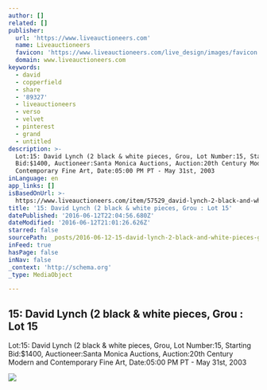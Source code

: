 ```yaml
---
author: []
related: []
publisher:
  url: 'https://www.liveauctioneers.com'
  name: Liveauctioneers
  favicon: 'https://www.liveauctioneers.com/live_design/images/favicon.png'
  domain: www.liveauctioneers.com
keywords:
  - david
  - copperfield
  - share
  - '89327'
  - liveauctioneers
  - verso
  - velvet
  - pinterest
  - grand
  - untitled
description: >-
  Lot:15: David Lynch (2 black & white pieces, Grou, Lot Number:15, Starting
  Bid:$1400, Auctioneer:Santa Monica Auctions, Auction:20th Century Modern and
  Contemporary Fine Art, Date:05:00 PM PT - May 31st, 2003
inLanguage: en
app_links: []
isBasedOnUrl: >-
  https://www.liveauctioneers.com/item/57529_david-lynch-2-black-and-white-pieces-grou
title: '15: David Lynch (2 black & white pieces, Grou : Lot 15'
datePublished: '2016-06-12T22:04:56.680Z'
dateModified: '2016-06-12T21:01:26.626Z'
starred: false
sourcePath: _posts/2016-06-12-15-david-lynch-2-black-and-white-pieces-grou-lot-15.md
inFeed: true
hasPage: false
inNav: false
_context: 'http://schema.org'
_type: MediaObject

---
```

<article style=""><h1>15: David Lynch (2 black &amp; white pieces, Grou : Lot 15</h1><p>Lot:15: David Lynch (2 black &amp; white pieces, Grou, Lot Number:15, Starting Bid:$1400, Auctioneer:Santa Monica Auctions, Auction:20th Century Modern and Contemporary Fine Art, Date:05:00 PM PT - May 31st, 2003</p><img src="https://p2.liveauctioneers.com/131/102/57529_1_m.jpg" /></article>